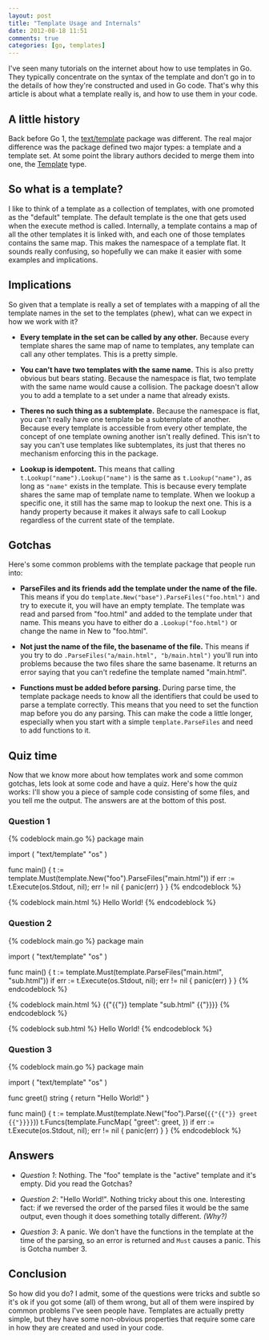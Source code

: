 ```yaml
---
layout: post
title: "Template Usage and Internals"
date: 2012-08-18 11:51
comments: true
categories: [go, templates]
---
```


I've seen many tutorials on the internet about how to use templates in Go. They
typically concentrate on the syntax of the template and don't go in to the details
of how they're constructed and used in Go code. That's why this article is about
what a template really is, and how to use them in your code.

<!-- more -->

## A little history

Back before Go 1, the [text/template][text/template] package was different. 
The real major difference was the package defined two major types: a template
and a template set. At some point the library authors decided to merge them into
one, the [Template][text/template.Template] type.

## So what is a template?

I like to think of a template as a collection of templates, with one promoted
as the "default" template. The default template is the one that gets used when 
the execute method is called. Internally, a template contains a map of all the
other templates it is linked with, and each one of those templates contains
the same map. This makes the namespace of a template flat. It sounds really
confusing, so hopefully we can make it easier with some examples and implications.

## Implications

So given that a template is really a set of templates with a mapping of all the
template names in the set to the templates (phew), what can we expect in how
we work with it?

- __Every template in the set can be called by any other.__ Because every template
shares the same map of name to templates, any template can call any other templates.
This is a pretty simple.

- __You can't have two templates with the same name.__ This is also pretty obvious
but bears stating. Because the namespace is flat, two template with the same name
would cause a collision. The package doesn't allow you to add a template to a set
under a name that already exists.

- __Theres no such thing as a subtemplate.__ Because the namespace is flat, you can't
really have one template be a subtemplate of another. Because every template is accessible
from every other template, the concept of one template owning another isn't really
defined. This isn't to say you can't use templates like subtemplates, its just that
theres no mechanism enforcing this in the package.

- __Lookup is idempotent.__ This means that calling `t.Lookup("name").Lookup("name")`
is the same as `t.Lookup("name")`, as long as `"name"` exists in the template. This
is because every template shares the same map of template name to template. When we
lookup a specific one, it still has the same map to lookup the next one. This is
a handy property because it makes it always safe to call Lookup regardless of the
current state of the template.

## Gotchas

Here's some common problems with the template package that people run into:

- __ParseFiles and its friends add the template under the name of the file.__ This means
if you do `template.New("base").ParseFiles("foo.html")` and try to execute it, you will
have an empty template. The template was read and parsed from "foo.html" and added to the
template under that name. This means you have to either do a `.Lookup("foo.html")` or
change the name in New to "foo.html".

- __Not just the name of the file, the basename of the file.__ This means if you
try to do `.ParseFiles("a/main.html", "b/main.html")` you'll run into problems 
because the two files share the same basename. It returns an error saying that
you can't redefine the template named "main.html".

- __Functions must be added before parsing.__ During parse time, the template package
needs to know all the identifiers that could be used to parse a template correctly. 
This means that you need to set the function map before you do any parsing.
This can make the code a little longer, especially when you start with
a simple `template.ParseFiles` and need to add functions to it.

## Quiz time

Now that we know more about how templates work and some common gotchas, lets look
at some code and have a quiz. Here's how the quiz works: I'll show you a piece
of sample code consisting of some files, and you tell me the output.
The answers are at the bottom of this post.

### Question 1

{% codeblock main.go %}
package main

import (
	"text/template"
	"os"
)

func main() {
	t := template.Must(template.New("foo").ParseFiles("main.html"))
	if err := t.Execute(os.Stdout, nil); err != nil {
		panic(err)
	}
}
{% endcodeblock %}

{% codeblock main.html %}
Hello World!
{% endcodeblock %}

### Question 2

{% codeblock main.go %}
package main

import (
	"text/template"
	"os"
)

func main() {
	t := template.Must(template.ParseFiles("main.html", "sub.html"))
	if err := t.Execute(os.Stdout, nil); err != nil {
		panic(err)
	}
}
{% endcodeblock %}

{% codeblock main.html %}
{{"{{"}} template "sub.html" {{"}}}}
{% endcodeblock %}

{% codeblock sub.html %}
Hello World!
{% endcodeblock %}

### Question 3

{% codeblock main.go %}
package main

import (
	"text/template"
	"os"
)

func greet() string {
	return "Hello World!"
}

func main() {
	t := template.Must(template.New("foo").Parse(`{{"{{"}} greet {{"}}}}`))
	t.Funcs(template.FuncMap{
		"greet": greet,
	})
	if err := t.Execute(os.Stdout, nil); err != nil {
		panic(err)
	}
}
{% endcodeblock %}

## Answers

- _Question 1_: Nothing. The "foo" template is the "active" template and it's
empty. Did you read the Gotchas?

- _Question 2_: "Hello World!". Nothing tricky about this one. Interesting fact:
if we reversed the order of the parsed files it would be the same output, even though
it does something totally different. _(Why?)_

- _Question 3_: A panic. We don't have the functions in the template at the time of
the parsing, so an error is returned and `Must` causes a panic. This is Gotcha number 3.

## Conclusion

So how did you do? I admit, some of the questions were tricks and subtle so it's
ok if you got some (all) of them wrong, but all of them were inspired by common
problems I've seen people have. Templates are actually pretty simple, but they
have some non-obvious properties that require some care in how they are created
and used in your code.

[text/template]: http://golang.org/pkg/text/template
[text/template.Template]: http://golang.org/pkg/text/template/#Template
